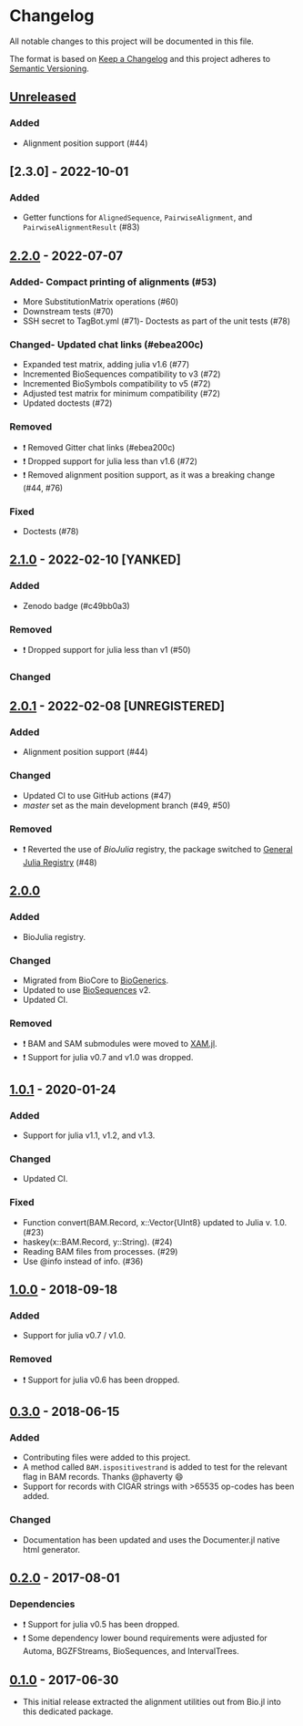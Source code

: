 # Changelog

All notable changes to this project will be documented in this file.

The format is based on [Keep a Changelog](http://keepachangelog.com/en/1.0.0/)
and this project adheres to [Semantic Versioning](http://semver.org/spec/v2.0.0.html).

## [Unreleased]

### Added
- Alignment position support (#44)

## [2.3.0] - 2022-10-01

### Added
- Getter functions for `AlignedSequence`, `PairwiseAlignment`, and
  `PairwiseAlignmentResult` (#83)

## [2.2.0] - 2022-07-07

### Added- Compact printing of alignments (#53)
- More SubstitutionMatrix operations (#60)
- Downstream tests (#70)
- SSH secret to TagBot.yml (#71)- Doctests as part of the unit tests (#78)

### Changed- Updated chat links (#ebea200c)
- Expanded test matrix, adding julia v1.6 (#77)
- Incremented BioSequences compatibility to v3 (#72)
- Incremented BioSymbols compatibility to v5 (#72)
- Adjusted test matrix for minimum compatibility (#72)
- Updated doctests (#72)

### Removed
- :exclamation: Removed Gitter chat links (#ebea200c)
- :exclamation: Dropped support for julia less than v1.6 (#72)
- :exclamation: Removed alignment position support, as it was a breaking change (#44, #76)

### Fixed
- Doctests (#78)

## [2.1.0] - 2022-02-10 [YANKED]

### Added
- Zenodo badge (#c49bb0a3)

### Removed
- :exclamation: Dropped support for julia less than v1 (#50)

### Changed

## [2.0.1] - 2022-02-08 [UNREGISTERED]

### Added
- Alignment position support (#44)

### Changed
- Updated CI to use GitHub actions (#47)
- *master* set as the main development branch (#49, #50)

### Removed
- :exclamation: Reverted the use of *BioJulia* registry,
  the package switched to [General Julia Registry](https://github.com/JuliaRegistries/General) (#48)

## [2.0.0]

### Added
- BioJulia registry.

### Changed
- Migrated from BioCore to [BioGenerics](https://github.com/BioJulia/BioGenerics.jl/tree/v0.1.0).
- Updated to use [BioSequences](https://github.com/BioJulia/BioSequences.jl/tree/v2.0.0) v2.
- Updated CI.

### Removed
- :exclamation: BAM and SAM submodules were moved to [XAM.jl](https://github.com/BioJulia/XAM.jl).
- :exclamation: Support for julia v0.7 and v1.0 was dropped.

## [1.0.1] - 2020-01-24
### Added
- Support for julia v1.1, v1.2, and v1.3.

### Changed
- Updated CI.

### Fixed
- Function convert(BAM.Record, x::Vector{UInt8} updated to Julia v. 1.0. (#23)
- haskey(x::BAM.Record, y::String). (#24)
- Reading BAM files from processes. (#29)
- Use @info instead of info. (#36)

## [1.0.0] - 2018-09-18
### Added
- Support for julia v0.7 / v1.0.

### Removed
- :exclamation: Support for julia v0.6 has been dropped.

## [0.3.0] - 2018-06-15
### Added
- Contributing files were added to this project.
- A method called `BAM.ispositivestrand` is added to test for the relevant flag in BAM records. Thanks @phaverty :smile:
- Support for records with CIGAR strings with >65535 op-codes has been added.

### Changed
- Documentation has been updated and uses the Documenter.jl native html generator.

## [0.2.0] - 2017-08-01
### Dependencies
- :exclamation: Support for julia v0.5 has been dropped.
- :exclamation: Some dependency lower bound requirements were adjusted for Automa, BGZFStreams, BioSequences, and IntervalTrees.

## [0.1.0] - 2017-06-30
- This initial release extracted the alignment utilities out from Bio.jl into this dedicated package.

[Unreleased]: https://github.com/BioJulia/BioAlignments.jl/compare/v2.3.0...HEAD
[2.2.1]: https://github.com/BioJulia/BioAlignments.jl/compare/v2.2.0...v2.3.0
[2.2.0]: https://github.com/BioJulia/BioAlignments.jl/compare/v2.1.0...v2.2.0
[2.1.0]: https://github.com/BioJulia/BioAlignments.jl/compare/v2.0.1...v2.1.0
[2.0.1]: https://github.com/BioJulia/BioAlignments.jl/compare/v2.0.0...v2.0.1
[2.0.0]: https://github.com/BioJulia/BioAlignments.jl/compare/v1.0.1...v2.0.0
[1.0.1]: https://github.com/BioJulia/BioAlignments.jl/compare/v1.0.0...v1.0.1
[1.0.0]: https://github.com/BioJulia/BioAlignments.jl/compare/v0.3.0...v1.0.0
[0.3.0]: https://github.com/BioJulia/BioAlignments.jl/compare/v0.2.0...v0.3.0
[0.2.0]: https://github.com/BioJulia/BioAlignments.jl/compare/v0.1.0...v0.2.0
[0.1.0]: https://github.com/BioJulia/BioAlignments.jl/tree/v0.1.0
